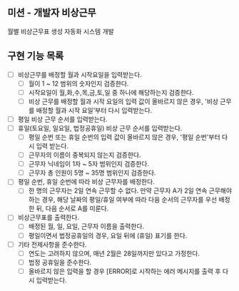 ## 미션 - 개발자 비상근무

월별 비상근무표 생성 자동화 시스템 개발

## 구현 기능 목록

- [ ] 비상근무를 배정할 월과 시작요일을 입력받는다.
    - [ ] 월이 1 ~ 12 범위의 숫자인지 검증한다.
    - [ ] 시작요일이 월,화,수,목,금,토,일 중 하나에 해당하는지 검증한다.
    - [ ] 비상 근무를 배정할 월과 시작 요일의 입력 값이 올바르지 않은 경우, '비상 근무를 배정할 월과 시작 요일'부터 다시 입력받는다.

- [ ] 평일 비상 근무 순서를 입력받는다.
- [ ] 휴일(토요일, 일요일, 법정공휴일) 비상 근무 순서를 입력받는다.
    - [ ] 평일 순번 또는 휴일 순번의 입력 값이 올바르지 않은 경우, '평일 순번'부터 다시 입력 받는다.
    - [ ] 근무자의 이름이 중복되지 않는지 검증한다.
    - [ ] 근무자 닉네임이 1자 ~ 5자 범위인지 검증한다.
    - [ ] 근무자 총 인원이 5명 ~ 35명 범위인지 검증한다.

- [ ] 평일 순번, 휴일 순번에 따라 비상 근무자를 배정한다.
    - [ ] 한 명의 근무자는 2일 연속 근무할 수 없다.
      만약 근무자 A가 2일 연속 근무해야 하는 경우, 해당 날짜의 평일/휴일 여부에 따라 다음 순서의 근무자를 우선 배정한 뒤, 다음 순서로 A를 미룬다.

- [ ] 비상근무표를 출력한다.
    - [ ] 배정된 월, 일, 요일, 근무자 이름을 출력한다.
    - [ ] 평일이면서 법정공휴일의 경우, 요일 뒤에 (휴일) 표기를 한다.

- [ ] 기타 전제사항을 준수한다.
    - [ ] 연도는 고려하지 않으며, 매년 2월은 28일까지만 있다고 가정한다.
    - [ ] 법정 공휴일을 준수한다.
    - [ ] 올바르지 않은 입력을 할 경우 [ERROR]로 시작하는 에러 메시지를 출력 후 다시 입력받는다.